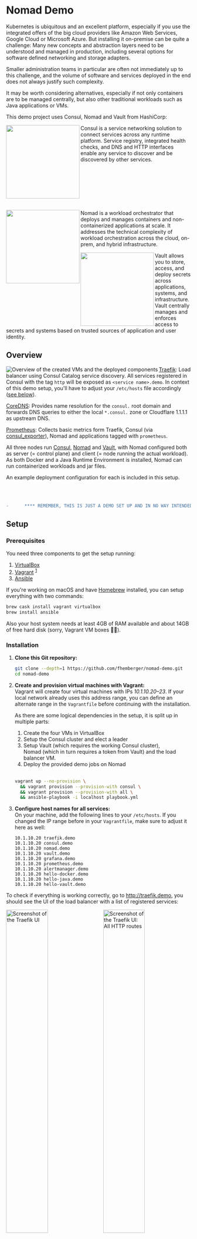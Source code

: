 # Nomad Demo

Kubernetes is ubiquitous and an excellent platform, especially if you use the integrated offers of the big cloud providers like Amazon Web Services, Google Cloud or Microsoft Azure. But installing it on-premise can be quite a challenge: Many new concepts and abstraction layers need to be understood and managed in production, including several options for software defined networking and storage adapters.

Smaller administration teams in particular are often not immediately up to this challenge, and the volume of software and services deployed in the end does not always justify such complexity.

It may be worth considering alternatives, especially if not only containers are to be managed centrally, but also other traditional workloads such as Java applications or VMs.

This demo project uses Consul, Nomad and Vault from HashiCorp:

<img src=".images/consul-logo.svg" align="left" width="200" alt=""> 
Consul is a service networking solution to connect services across any runtime platform. Service registry, integrated health checks, and DNS and HTTP interfaces enable any service to discover and be discovered by other services.<br clear="both"><br>

<img src=".images/nomad-logo.svg" align="left" width="200" alt=""> Nomad is a workload orchestrator that deploys and manages containers and non-containerized applications at scale. It addresses the technical complexity of workload orchestration across the cloud, on-prem, and hybrid infrastructure.

<img src=".images/vault-logo.svg" align="left" width="200" alt=""> Vault allows you to store, access, and deploy secrets across applications, systems, and infrastructure. Vault centrally manages and enforces access to secrets and systems based on trusted sources of application and user identity.


## Overview

<img src=".images/vm-overview.png" align="left" alt="Overview of the created VMs and the deployed components">

[Traefik](https://docs.traefik.io/): Load balancer using Consul Catalog service discovery. All services registered in Consul with the tag `http` will be exposed as `<service name>.demo`. In context of this demo setup, you'll have to adjust your `/etc/hosts` file accordingly ([see below](#user-content-etc-hosts)).

[CoreDNS](http://coredns.io/): Provides name resolution for the `consul.` root domain and forwards DNS queries to either the local `*.consul.` zone or Cloudflare 1.1.1.1 as upstream DNS.

[Prometheus](https://prometheus.io/): Collects basic metrics form Traefik, Consul (via [consul_exporter](https://github.com/prometheus/consul_exporter/)), Nomad and applications tagged with `prometheus`.

All three nodes run [Consul](https://consul.io/), [Nomad](https://nomadproject.io/) and [Vault](https://www.vaultproject.io/), with Nomad configured both as server (= control plane) and client (= node running the actual workload). As both Docker and a Java Runtime Environment is installed, Nomad can run containerized workloads and jar files.

An example deployment configuration for each is included in this setup.

<br clear="both"><br>

```diff
-      **** REMEMBER, THIS IS JUST A DEMO SET UP AND IN NO WAY INTENDED TO RUN IN PRODUCTION! ****     -
```


## Setup

### Prerequisites

You need three components to get the setup running:

1. [VirtualBox](https://www.virtualbox.org/wiki/Downloads)
2. [Vagrant](https://www.vagrantup.com/downloads.html) <sup id="a1">[1](#f1)</sup>
3. [Ansible](https://docs.ansible.com/ansible/latest/installation_guide/intro_installation.html)

If you're working on macOS and have [Homebrew](https://brew.sh/) installed, you can setup everything with two commands:

```sh
brew cask install vagrant virtualbox
brew install ansible
```

Also your host system needs at least 4GB of RAM available and about 14GB of free hard disk (sorry, Vagrant VM boxes 🤷‍♂️).


### Installation

1. **Clone this Git repository:**

   ```sh
   git clone --depth=1 https://github.com/fhemberger/nomad-demo.git
   cd nomad-demo
   ```

2. **Create and provision virtual machines with Vagrant:**  
   Vagrant will create four virtual machines with IPs _10.1.10.20–23_. If your local network already uses this address range, you can define an alternate range in the `Vagrantfile` before continuing with the installation.

   As there are some logical dependencies in the setup, it is split up in multiple parts:

     1. Create the four VMs in VirtualBox
     2. Setup the Consul cluster and elect a leader
     3. Setup Vault (which requires the working Consul cluster),  
        Nomad (which in turn requires a token from Vault) and the load balancer VM.
     4. Deploy the provided demo jobs on Nomad

     <br>

   ```sh
   vagrant up --no-provision \
     && vagrant provision --provision-with consul \
     && vagrant provision --provision-with all \
     && ansible-playbook -i localhost playbook.yml
   ```

3. <strong id="etc-hosts">Configure host names for all services:</strong>  
   On your machine, add the following lines to your `/etc/hosts`. If you changed the IP range before in your `Vagrantfile`, make sure to adjust it here as well:

   ```
   10.1.10.20 traefik.demo
   10.1.10.20 consul.demo
   10.1.10.20 nomad.demo
   10.1.10.20 vault.demo
   10.1.10.20 grafana.demo
   10.1.10.20 prometheus.demo
   10.1.10.20 alertmanager.demo
   10.1.10.20 hello-docker.demo
   10.1.10.20 hello-java.demo
   10.1.10.20 hello-vault.demo
   ```

To check if everything is working correctly, go to http://traefik.demo, you should see the UI of the load balancer with a list of registered services:

<a href=".images/screenshot-traefik01.png"><img src=".images/screenshot-traefik01.png" align="left" width="47.5%" alt="Screenshot of the Traefik UI"></a>
<a href=".images/screenshot-traefik02.png"><img src=".images/screenshot-traefik02.png" align="right" width="47.5%" alt="Screenshot of the Traefik UI: All HTTP routes"></a>

<br clear="both"><br>

Sites available after installation:

- http://traefik.demo - Load balancer UI, see all registered services
- http://consul.demo - Consul UI
- http://nomad.demo - Nomad UI
- http://vault.demo - Vault UI
- http://grafana.demo - Grafana Dashboards
- http://prometheus.demo - Prometheus metrics UI
- http://alertmanager.demo - Prometheus Alertmanager UI


## Working with Nomad

### Deploying jobs

If you followed step 2 above, Prometheus, Grafana and the demo jobs will already be running on Nomad.

If you want to edit those jobs or deploy one of your own, there are two ways to do so:

#### Running jobs from the UI

Three example applications are included with this demo: [`hello-world-docker.nomad`](nomad_jobs/hello-world-docker.nomad), [`hello-world-java.nomad`](nomad_jobs/hello-world-java.nomad) and [`hello-world-vault.nomad`](nomad_jobs/hello-world-vault.nomad). Go to http://nomad.demo/ui/jobs/run, copy and paste one of the jobs into the editor and click "Plan".

Nomad performs a syntax check by dry-running the job on the scheduler without applying the changes yet. If you change settings in your job file later on, this step will also show a diff of all the changes (e.g. number of instances):

<img src=".images/screenshot-nomad.png" alt="Screenshot of Nomad: Planning jobs">

Click "Run" to deploy the job to the Nomad cluster.

#### Running jobs using the CLI

If you prefer to run the demos from the command line, you can use `vagrant ssh` to login to one of the nodes and the `nomad` CLI command to deploy them directly from the VM. The three example jobs are copied to the vagrant user's home directory on all instances, the node number doesn't matter, e.g.:

```sh
vagrant ssh consul-nomad-node1

# Inside the VM
nomad job run ~/nomad_jobs/hello-world-docker.nomad
```

### Stopping jobs

Go to the [Job overview page](http://nomad.demo/ui/jobs), select a job, click "Stop" and confirm. Stopped jobs don't disappear immediately but remain in the "Dead" state until the garbage collection removes them completely.

### Removing dead/completed jobs

Dead/completed jobs are cleaned up in accordance to the garbage collection interval (default: `1h`). You can force garbage collection using the System API endpoint which will run the global garbage collector:

```sh
vagrant ssh consul-nomad-node1 -c 'curl -X PUT http://localhost:4646/v1/system/gc'
```

If you wish to lower the GC interval permanently for jobs, you can use the [`job_gc_threshold`](https://www.nomadproject.io/docs/agent/configuration/server.html#job_gc_threshold) configuration parameter within Nomad's [server config stanza](https://github.com/fhemberger/nomad-demo/blob/master/roles/nomad/templates/nomad.hcl.j2#L27).


## What is Vault?

Vault is the Swiss Army knife for managing secrets and access rights across your entire platform, e.g.:

- Store arbitrary passwords, API keys, etc. for your applications in the [key/value store](https://www.vaultproject.io/docs/secrets/kv).
- Create custom, short lived credentials for [databases](https://www.vaultproject.io/docs/secrets/databases) and rotate root passwords regularly.
- Generate dynamic API tokens for [Consul](https://www.vaultproject.io/docs/secrets/consul) and [Nomad](https://www.vaultproject.io/docs/secrets/nomad).
- Create [X.509 certificates](https://www.vaultproject.io/docs/secrets/pki) and manage the [SSH access](https://www.vaultproject.io/docs/secrets/ssh/signed-ssh-certificates) to your machines.
- Manage access to your cloud environment ([AWS](https://www.vaultproject.io/docs/secrets/aws), [Azure](https://www.vaultproject.io/docs/secrets/azure), [Google Cloud](https://www.vaultproject.io/docs/secrets/gcp), etc.) for users and applications.
- Authenticate users through [LDAP](https://www.vaultproject.io/docs/auth/ldap), [username/password](https://www.vaultproject.io/docs/auth/userpass), [GitHub](https://www.vaultproject.io/docs/auth/github), [Okta](https://www.vaultproject.io/docs/auth/okta), etc.

And all this with granular access control and full audit trail.


### Working with Vault

> This Vault integration is based on a [blog post](https://medium.com/hashicorp-engineering/nomad-integration-with-vault-42b0e5feca78) by Patrick Gryzan from HashiCorp.

The process of [initializing](https://www.vaultproject.io/docs/commands/operator/init) and [unsealing](https://www.vaultproject.io/docs/commands/operator/unseal) vault are already automated in Ansible for this demo, however you should familiarize yourself with the concept:

> When a Vault server is started, it starts in a *sealed* state. In this state, Vault is configured to know where and how to access the physical storage, but doesn't know how to decrypt any of it.
> 
> *Unsealing* is the process of constructing the master key necessary to read the decryption key to decrypt the data, allowing access to the Vault.

– [»Concepts: Seal/Unseal«](https://www.vaultproject.io/docs/concepts/seal) (from the Vault documentation)

Whenever you stop the Vault service on the server or shut down the VM, the node will be sealed again, making sure your encrypted data is always safe.
The Consul dashboard will show a failed service check for that particular Vault node.

To unseal Vault again, run the following Ansible playbook:

```sh
ansible-playbook \
  -i .vagrant/provisioners/ansible/inventory/vagrant_ansible_inventory \
  unseal-vault.yml
```

The keys for unsealing and the user tokens to access Vault are stored under `credentials`. 

#### Workflow for requesting secrets from Vault in your app

![](https://www.plantuml.com/plantuml/proxy?src=https://raw.githubusercontent.com/fhemberger/nomad-demo/master/.images/vault-flow.uml)


## Collecting application metrics with Prometheus

This setup also includes a [Prometheus](https://prometheus.io/) instance, which uses Consul for service discovery. If your application's Nomad job is tagged with `prometheus` and has a metrics endpoint under `/metrics`, it will be scraped automatically and appear in the Prometheus target overview under http://prometheus.demo.


## Grafana Dashboards

There are some basic dashboards for Consul, Nomad and Traefik available under http://grafana.demo. Username/password is `admin`.


## Taking it further

Dive deeper into the [Job specification](https://nomadproject.io/docs/job-specification/): learn about the [`artifact`](https://nomadproject.io/docs/job-specification/artifact/), [`template`](https://nomadproject.io/docs/job-specification/template/) and [`volume`](https://nomadproject.io/docs/job-specification/volume/) stanzas to add config files and storage to your jobs. Starting 0.11 beta, Nomad also supports [Container Storage Interface (CSI)](https://www.hashicorp.com/blog/hashicorp-nomad-container-storage-interface-csi-beta/).

You can launch jobs that claim storage volumes from AWS Elastic Block Storage (EBS) or Elastic File System (EFS) volumes, GCP persistent disks, Digital Ocean droplet storage volumes, Ceph, vSphere, or vendor-agnostic third-party providers like Portworx. This means that the same plugins written by storage providers to support Kubernetes also support Nomad out of the box.


## On Security

For this demo I tried to keep the setup simple, but already a bit closer to a practical use than "just start it in development mode on your laptop". I think that it provides a good, stable basis which can be extended (especially through Ansible) if the following security considerations are taken into account:

- Separate the control plane from the worker pool running the applications, so faulty or malicious workloads have less impact on the overall system integrity and stability. Three nodes running a Consul and Nomad server are required to run in high availability (HA) mode. This allows Consul to reach a quorum, even in one node should go down. Each worker node however should run a Consul and Nomad Client, with the Nomad client talking to the Consul client and the Consul client talking to the Consul server.

- Access Control Lists (ACLs) are indispensable to secure UI, API, CLI, service and agent communications on [Consul](https://www.consul.io/docs/acl/index.html), [Nomad](https://learn.hashicorp.com/nomad/acls/fundamentals) and [Vault](https://www.vaultproject.io/docs/concepts/policies). 

- Apply thorough network security measures (firewall, isolation, etc.) both from the outside and in between the machines.

- Whatever workloads you run, please familiarize yourself with the appropriate security measures and implement them on all machines (and no, just putting applications into containers does not automatically make them secure).

- Make all web-services only available via HTTPS. Traefik offers great support for [automatic certificate management with Let's Encrypt](https://docs.traefik.io/https/acme/), for example.


## Contributing

Contributions and bug fixes are always welcome!


## License

[MIT](LICENSE)

---

<sup id="f1">1</sup> Deployment is also possible _without_ Vagrant if the VMs are provided elsewhere. All you need is an Ansible inventory file in the following format:

```
loadbalancer           ansible_host=your.vm.ip.address

[consul_nomad]
consul-nomad-node1     ansible_host=your.vm.ip.address
...
consul-nomad-nodeN     ansible_host=your.vm.ip.address
```

Afterwards run the provisioning step with `ansible-playbook -i <inventory file> playbook.yml` [↩](#user-content-a1)
